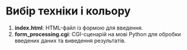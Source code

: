 # Вибір техніки і кольору

1. **index.html**: HTML-файл із формою для введення.
2. **form_processing.cgi**: CGI-сценарій на мові Python для обробки введених даних та виведення результатів.
